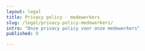 ```yaml
---
layout: legal
title: Privacy policy - medewerkers
slug: /legal/privacy-policy-medewerkers/
intro: "Onze privacy policy voor onze medewerkers"
published: 0

---
```


